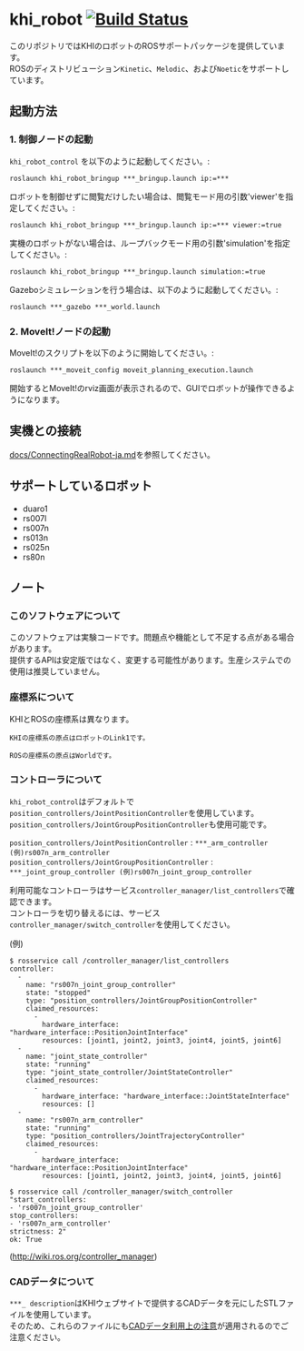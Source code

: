 khi_robot [![Build Status](https://github.com/Kawasaki-Robotics/khi_robot/actions/workflows/ci.yml/badge.svg?branch=master)](https://github.com/Kawasaki-Robotics/khi_robot/actions/workflows/ci.yml)
===================================================================================================================================================

このリポジトリではKHIのロボットのROSサポートパッケージを提供しています。  
ROSのディストリビューション`Kinetic`、`Melodic`、および`Noetic`をサポートしています。

## 起動方法

### 1. 制御ノードの起動

```khi_robot_control``` を以下のように起動してください。:

```
roslaunch khi_robot_bringup ***_bringup.launch ip:=***
```

ロボットを制御せずに閲覧だけしたい場合は、閲覧モード用の引数'viewer'を指定してください。:

```
roslaunch khi_robot_bringup ***_bringup.launch ip:=*** viewer:=true
```

実機のロボットがない場合は、ループバックモード用の引数'simulation'を指定してください。:

```
roslaunch khi_robot_bringup ***_bringup.launch simulation:=true
```

Gazeboシミュレーションを行う場合は、以下のように起動してください。:

```
roslaunch ***_gazebo ***_world.launch
```

### 2. MoveIt!ノードの起動

MoveIt!のスクリプトを以下のように開始してください。:

```
roslaunch ***_moveit_config moveit_planning_execution.launch
```

開始するとMoveIt!のrviz画面が表示されるので、GUIでロボットが操作できるようになります。

## 実機との接続

[docs/ConnectingRealRobot-ja.md](ConnectingRealRobot-ja.md)を参照してください。

## サポートしているロボット

 * duaro1
 * rs007l
 * rs007n
 * rs013n
 * rs025n
 * rs80n

## ノート

### このソフトウェアについて

このソフトウェアは実験コードです。問題点や機能として不足する点がある場合があります。  
提供するAPIは安定版ではなく、変更する可能性があります。生産システムでの使用は推奨していません。

### 座標系について

KHIとROSの座標系は異なります。

```
KHIの座標系の原点はロボットのLink1です。

ROSの座標系の原点はWorldです。
```

### コントローラについて

`khi_robot_control`はデフォルトで`position_controllers/JointPositionController`を使用しています。`position_controllers/JointGroupPositionController`も使用可能です。  

`position_controllers/JointPositionController` : `***_arm_controller (例)rs007n_arm_controller`  
`position_controllers/JointGroupPositionController` : `***_joint_group_controller (例)rs007n_joint_group_controller`  

利用可能なコントローラはサービス`controller_manager/list_controllers`で確認できます。  
コントローラを切り替えるには、サービス`controller_manager/switch_controller`を使用してください。  

(例)
```
$ rosservice call /controller_manager/list_controllers
controller: 
  - 
    name: "rs007n_joint_group_controller"
    state: "stopped"
    type: "position_controllers/JointGroupPositionController"
    claimed_resources: 
      - 
        hardware_interface: "hardware_interface::PositionJointInterface"
        resources: [joint1, joint2, joint3, joint4, joint5, joint6]
  - 
    name: "joint_state_controller"
    state: "running"
    type: "joint_state_controller/JointStateController"
    claimed_resources: 
      - 
        hardware_interface: "hardware_interface::JointStateInterface"
        resources: []
  - 
    name: "rs007n_arm_controller"
    state: "running"
    type: "position_controllers/JointTrajectoryController"
    claimed_resources: 
      - 
        hardware_interface: "hardware_interface::PositionJointInterface"
        resources: [joint1, joint2, joint3, joint4, joint5, joint6]
```
```
$ rosservice call /controller_manager/switch_controller "start_controllers:
- 'rs007n_joint_group_controller'
stop_controllers:
- 'rs007n_arm_controller'
strictness: 2" 
ok: True
```
(http://wiki.ros.org/controller_manager)  

### CADデータについて

`***_ description`はKHIウェブサイトで提供するCADデータを元にしたSTLファイルを使用しています。  
そのため、これらのファイルにも[CADデータ利用上の注意](https://robotics.kawasaki.com/ja1/products/CAD-disclaimer/)が適用されるのでご注意ください。
